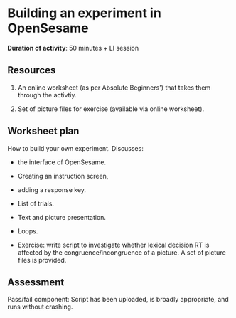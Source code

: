 # Building an experiment in OpenSesame

**Duration of activity**: 50 minutes + LI session

## Resources

1. An online worksheet (as per Absolute Beginners') that takes them through the activtiy.

2. Set of picture files for exercise (available via online worksheet).

## Worksheet plan

How to build your own experiment. Discusses:

- the interface of OpenSesame. 
- Creating an instruction screen, 
- adding a response key. 
- List of trials.
- Text and picture presentation. 
- Loops. 

- Exercise: write script to investigate whether lexical decision RT is affected by
the congruence/incongruence of a picture. A set of picture files is provided.

## Assessment

Pass/fail component: Script has been uploaded, is broadly appropriate, and runs without crashing. 
